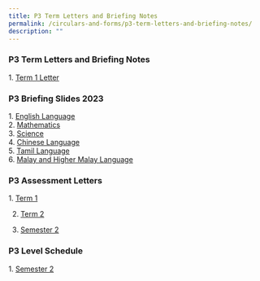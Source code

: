 ```yaml
---
title: P3 Term Letters and Briefing Notes
permalink: /circulars-and-forms/p3-term-letters-and-briefing-notes/
description: ""
---
```

### P3 Term Letters and Briefing Notes

1. [Term 1 Letter](/files/2023%20P3%20Term%201%20Letter.pdf)  

### P3 Briefing Slides 2023

1. [English Language](/files/2023%20P3%20English%20Language%20Briefing.pdf)  
2. [Mathematics](/files/2023%20P3%20Parents%20Briefing_Mathematics.pdf)  
3. [Science](/files/2023%20P3%20Science%20Parents%20Briefing.pdf)  
4. [Chinese Language](/files/2023_P3_Chinese_Briefing.pdf)  
5. [Tamil Language](/files/2023%20P3%20TL%20Briefing.pdf)  
6. [Malay and Higher Malay Language](/files/2023_P3_ML%20%20HML_Parents%20Briefing%20Slides.pdf)  
  

### P3 Assessment Letters


1. [Term 1](/files/2023%20P3%20Term%201%20Assessment%20Letter.pdf)

2. [Term 2](/files/2023%20p3%20term%202%20assessment%20letter.pdf)

3. [Semester 2](/files/2023%20p3%20sem%202%20assessments%20letter.pdf)


### P3 Level Schedule


1. [Semester 2](/files/p3%20and%20p4%202023%20sem%202%20remedial%20schedule.pdf)
